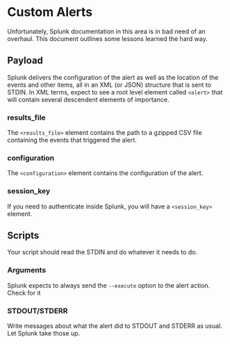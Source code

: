 # Custom Alerts
Unfortunately, Splunk documentation in this area is in bad need of an overhaul.  This document outlines some lessons learned the hard way.

## Payload

Splunk delivers the configuration of the alert as well as the location of the events and other items, all in an XML (or JSON) structure that is sent to STDIN.  In XML terms, expect to see a root level element called `<alert>` that will contain several descendent elements of importance.

### results_file

The `<results_file>` element contains the path to a gzipped CSV file containing the events that triggered the alert.

### configuration

The `<configuration>` element contains the configuration of the alert.

### session_key

If you need to authenticate inside Splunk, you will have a `<session_key>` element.

## Scripts
Your script should read the STDIN and do whatever it needs to do.  

### Arguments

Splunk expects to always send the `--execute` option to the alert action.  Check for it

### STDOUT/STDERR

Write messages about what the alert did to STDOUT and STDERR as usual.  Let Splunk take those up.